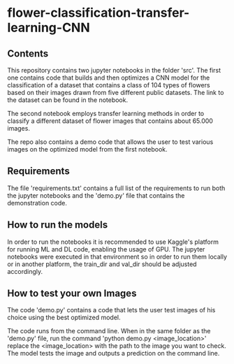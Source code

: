 # flower-classification-transfer-learning-CNN

## Contents

This repository contains two jupyter notebooks in the folder 'src'. The first one contains code that builds and then optimizes a CNN model for the classification of a dataset that contains a class of 104 types of flowers based on their images drawn from five different public datasets. The link to the dataset can be found in the notebook.

The second notebook employs transfer learning methods in order to classify a different dataset of flower images that contains about 65.000 images.

The repo also contains a demo code that allows the user to test various images on the optimized model from the first notebook.

## Requirements

The file 'requirements.txt' contains a full list of the requirements to run both the jupyter notebooks and the 'demo.py' file that contains the demonstration code.

## How to run the models

In order to run the notebooks it is recommended to use Kaggle's platform for running ML and DL code, enabling the usage of GPU. The jupyter notebooks were executed in that environment so in order to run them locally or in another platform, the train_dir and val_dir should be adjusted accordingly.

## How to test your own Images

The code 'demo.py' contains a code that lets the user test images of his choice using the best optimized model.

The code runs from the command line. When in the same folder as the 'demo.py' file, run the command 'python demo.py <image_location>' replace the <image_location> with the path to the image you want to check. The model tests the image and outputs a prediction on the command line.